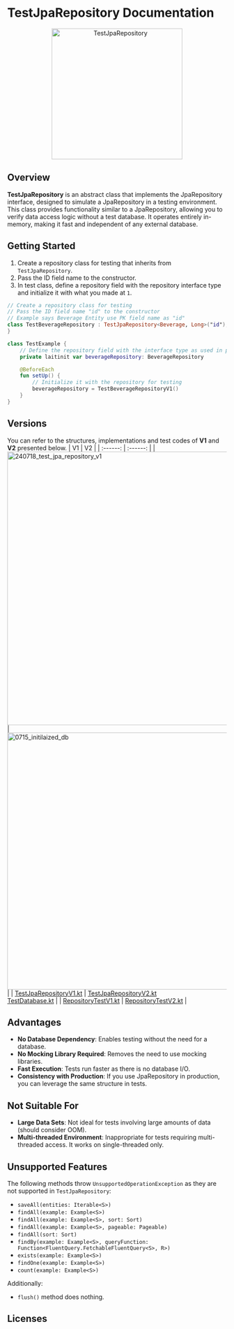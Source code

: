 # TestJpaRepository Documentation
<div align=center>
  <img width="300" alt="TestJpaRepository" src="https://github.com/user-attachments/assets/fad4bd89-16ab-4f5d-b677-0ada89bc3f8b">
</div>

## Overview
**TestJpaRepository** is an abstract class that implements the JpaRepository interface, designed to simulate a JpaRepository in a testing environment. 
This class provides functionality similar to a JpaRepository, allowing you to verify data access logic without a test database. 
It operates entirely in-memory, making it fast and independent of any external database.

## Getting Started
1. Create a repository class for testing that inherits from `TestJpaRepository`.
2. Pass the ID field name to the constructor.
3. In test class, define a repository field with the repository interface type and initialize it with what you made at `1`.

```kt
// Create a repository class for testing
// Pass the ID field name "id" to the constructor
// Example says Beverage Entity use PK field name as "id"
class TestBeverageRepository : TestJpaRepository<Beverage, Long>("id"), BeverageRepository {
}

class TestExample {
    // Define the repository field with the interface type as used in production
    private laitinit var beverageRepository: BeverageRepository

    @BeforeEach
    fun setUp() {
        // Initialize it with the repository for testing
        beverageRepository = TestBeverageRepositoryV1()
    }
}
```

## Versions
You can refer to the structures, implementations and test codes of **V1** and **V2** presented below.
| V1                                      | V2                                      |
| :------: | :------: |
| <img width="627" alt="240718_test_jpa_repository_v1" src="https://github.com/user-attachments/assets/66997aa9-f5e5-4902-9c3c-8596723e2bd1">             | <img width="589" alt="0715_initilaized_db" src="https://github.com/user-attachments/assets/4ca66ca6-3b1b-440c-b857-f4effc100440">             |
| [TestJpaRepositoryV1.kt](https://github.com/yooniversal/TestJpaRepository/blob/main/src/test/kotlin/com/group/mock/v1/common/jpa/TestJpaRepositoryV1.kt) | [TestJpaRepositoryV2.kt](https://github.com/yooniversal/TestJpaRepository/blob/main/src/test/kotlin/com/group/mock/v2/common/jpa/TestJpaRepositoryV2.kt)<br>[TestDatabase.kt](https://github.com/yooniversal/TestJpaRepository/blob/main/src/test/kotlin/com/group/mock/v2/common/TestDatabase.kt) |
| [RepositoryTestV1.kt](https://github.com/yooniversal/TestJpaRepository/blob/main/src/test/kotlin/com/group/mock/v1/RepositoryTestV1.kt) | [RepositoryTestV2.kt](https://github.com/yooniversal/TestJpaRepository/blob/main/src/test/kotlin/com/group/mock/v2/RepositoryTestV2.kt) |

## Advantages
- **No Database Dependency**: Enables testing without the need for a database.
- **No Mocking Library Required**: Removes the need to use mocking libraries.
- **Fast Execution**: Tests run faster as there is no database I/O.
- **Consistency with Production**: If you use JpaRepository in production, you can leverage the same structure in tests.

## Not Suitable For
- **Large Data Sets**: Not ideal for tests involving large amounts of data (should consider OOM).
- **Multi-threaded Environment**: Inappropriate for tests requiring multi-threaded access. It works on single-threaded only.

## Unsupported Features
The following methods throw `UnsupportedOperationException` as they are not supported in `TestJpaRepository`:
- `saveAll(entities: Iterable<S>)`
- `findAll(example: Example<S>)`
- `findAll(example: Example<S>, sort: Sort)`
- `findAll(example: Example<S>, pageable: Pageable)`
- `findAll(sort: Sort)`
- `findBy(example: Example<S>, queryFunction: Function<FluentQuery.FetchableFluentQuery<S>, R>)`
- `exists(example: Example<S>)`
- `findOne(example: Example<S>)`
- `count(example: Example<S>)`

Additionally:
- `flush()` method does nothing.

## Licenses
